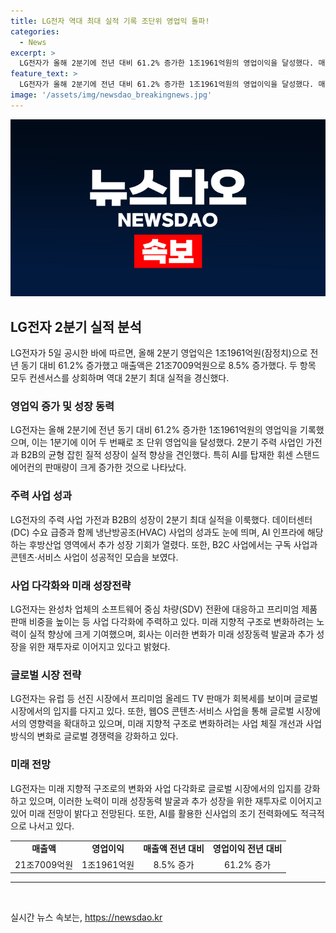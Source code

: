 ```yaml
---
title: LG전자 역대 최대 실적 기록 조단위 영업익 돌파!
categories:
  - News
excerpt: >
  LG전자가 올해 2분기에 전년 대비 61.2% 증가한 1조1961억원의 영업이익을 달성했다. 매출액은 21조7009억원으로 8.5% 증가하여 역대 2분기 기준 최대 실적을 경신했다. 이러한 실적은 미래 성장사업의 균형 잡힌 질적 성장과 AI를 탑재한 제품의 성공적인 판매, 그리고 B2B 사업의 꾸준한 성장이 기여한 것으로 분석된다. 상반기 매출액은 전년 동기 대비 5.9% 상승하며 40조원을 기록했고, 영업이익은 13% 성장하여 2조원을 기록했다. AI 기술을 활용한 제품 출시와 B2B 사업의 성장 등이 시장에서 호평을 받고 있는 것으로 나타났다.
feature_text: >
  LG전자가 올해 2분기에 전년 대비 61.2% 증가한 1조1961억원의 영업이익을 달성했다. 매출액은 21조7009억원으로 8.5% 증가하여 역대 2분기 기준 최대 실적을 경신했다. 이러한 실적은 미래 성장사업의 균형 잡힌 질적 성장과 AI를 탑재한 제품의 성공적인 판매, 그리고 B2B 사업의 꾸준한 성장이 기여한 것으로 분석된다. 상반기 매출액은 전년 동기 대비 5.9% 상승하며 40조원을 기록했고, 영업이익은 13% 성장하여 2조원을 기록했다. AI 기술을 활용한 제품 출시와 B2B 사업의 성장 등이 시장에서 호평을 받고 있는 것으로 나타났다.
image: '/assets/img/newsdao_breakingnews.jpg'
---
```


<p><img src="/assets/img/newsdao_breakingnews.jpg" alt="ontimetimes 속보" /></p>

<h2 data-ke-size="size26">LG전자 2분기 실적 분석</h2>

<p data-ke-size="size16">LG전자가 5일 공시한 바에 따르면, 올해 2분기 영업익은 1조1961억원(잠정치)으로 전년 동기 대비 61.2% 증가했고 매출액은 21조7009억원으로 8.5% 증가했다. 두 항목 모두 컨센서스를 상회하며 역대 2분기 최대 실적을 경신했다.</p>

<h3>영업익 증가 및 성장 동력</h3>

<p data-ke-size="size16">LG전자는 올해 2분기에 전년 동기 대비 61.2% 증가한 1조1961억원의 영업익을 기록했으며, 이는 1분기에 이어 두 번째로 조 단위 영업익을 달성했다. 2분기 주력 사업인 가전과 B2B의 균형 잡힌 질적 성장이 실적 향상을 견인했다. 특히 AI를 탑재한 휘센 스탠드 에어컨의 판매량이 크게 증가한 것으로 나타났다.</p>

<h3>주력 사업 성과</h3>

<p data-ke-size="size16">LG전자의 주력 사업 가전과 B2B의 성장이 2분기 최대 실적을 이룩했다. 데이터센터(DC) 수요 급증과 함께 냉난방공조(HVAC) 사업의 성과도 눈에 띄며, AI 인프라에 해당하는 후방산업 영역에서 추가 성장 기회가 열렸다. 또한, B2C 사업에서는 구독 사업과 콘텐츠·서비스 사업이 성공적인 모습을 보였다.</p>

<h3>사업 다각화와 미래 성장전략</h3>

<p data-ke-size="size16">LG전자는 완성차 업체의 소프트웨어 중심 차량(SDV) 전환에 대응하고 프리미엄 제품 판매 비중을 높이는 등 사업 다각화에 주력하고 있다. 미래 지향적 구조로 변화하려는 노력이 실적 향상에 크게 기여했으며, 회사는 이러한 변화가 미래 성장동력 발굴과 추가 성장을 위한 재투자로 이어지고 있다고 밝혔다.</p>

<h3>글로벌 시장 전략</h3>

<p data-ke-size="size16">LG전자는 유럽 등 선진 시장에서 프리미엄 올레드 TV 판매가 회복세를 보이며 글로벌 시장에서의 입지를 다지고 있다. 또한, 웹OS 콘텐츠·서비스 사업을 통해 글로벌 시장에서의 영향력을 확대하고 있으며, 미래 지향적 구조로 변화하려는 사업 체질 개선과 사업방식의 변화로 글로벌 경쟁력을 강화하고 있다.</p>

<h3>미래 전망</h3>

<p data-ke-size="size16">LG전자는 미래 지향적 구조로의 변화와 사업 다각화로 글로벌 시장에서의 입지를 강화하고 있으며, 이러한 노력이 미래 성장동력 발굴과 추가 성장을 위한 재투자로 이어지고 있어 미래 전망이 밝다고 전망된다. 또한, AI를 활용한 신사업의 조기 전력화에도 적극적으로 나서고 있다.</p>

<table>
  <tr>
    <td style="text-align: center; height: 17px;"><b>매출액</b></td>
    <td style="text-align: center; height: 17px;"><b>영업이익</b></td>
    <td style="text-align: center; height: 17px;"><b>매출액 전년 대비</b></td>
    <td style="text-align: center; height: 17px;"><b>영업이익 전년 대비</b></td>
  </tr>
  <tr>
    <td style="text-align: center; height: 17px;">21조7009억원</td>
    <td style="text-align: center; height: 17px;">1조1961억원</td>
    <td style="text-align: center; height: 17px;">8.5% 증가</td>
    <td style="text-align: center; height: 17px;">61.2% 증가</td>
  </tr>
</table>

<hr>

<p data-ke-size="size16">&nbsp;</p>
실시간 뉴스 속보는, <a href="https://newsdao.kr" rel="dofollow">https://newsdao.kr</a>


